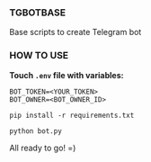 ### TGBOTBASE

Base scripts to create Telegram bot

### HOW TO USE

**Touch `.env` file with variables:**

``` 
BOT_TOKEN=<YOUR_TOKEN>
BOT_OWNER=<BOT_OWNER_ID>
```

`pip install -r requirements.txt`

`python bot.py`

All ready to go! =)